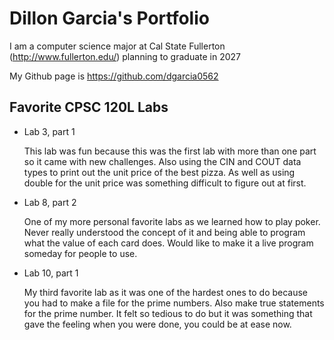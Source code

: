 # Dillon Garcia's Portfolio

I am a computer science major at Cal State Fullerton (http://www.fullerton.edu/) planning to graduate in 2027

My Github page is https://github.com/dgarcia0562

## Favorite CPSC 120L Labs 
* Lab 3, part 1

  This lab was fun because this was the first lab with more than one part so it came with new challenges. Also using the CIN and COUT data types to print out the unit price of the best pizza. As well as using double for the unit price was something difficult to figure out at first. 

* Lab 8, part 2
  
  One of my more personal favorite labs as we learned how to play poker. Never really understood the concept of it and being able to program what the value of each card does. Would like to make it a live program someday for people to use.

* Lab 10, part 1
  
  My third favorite lab as it was one of the hardest ones to do because you had to make a file for the prime numbers. Also make true statements for the prime number. It felt so tedious to do but it was something that gave the feeling when you were done, you could be at ease now. 
